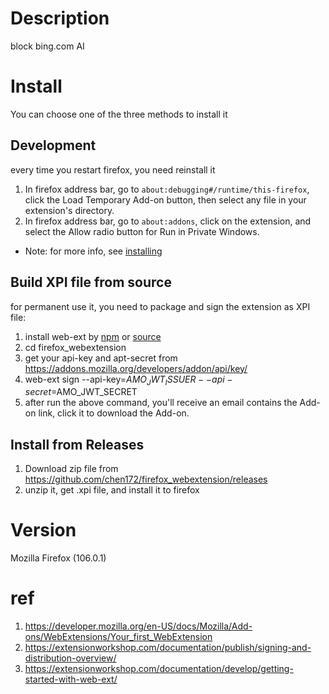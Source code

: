 # Description
block bing.com AI

# Install
You can choose one of the three methods to install it

## Development
every time you restart firefox, you need reinstall it

1. In firefox address bar, go to ```about:debugging#/runtime/this-firefox```, click the Load Temporary Add-on button, then select any file in your extension's directory.
2. In firefox address bar, go to ```about:addons```, click on the extension, and select the Allow radio button for Run in Private Windows.
* Note: for more info, see [installing](https://developer.mozilla.org/en-US/docs/Mozilla/Add-ons/WebExtensions/Your_first_WebExtension#installing)

## Build XPI file from source
for permanent use it, you need to package and sign the extension as XPI file:

1. install web-ext by [npm](https://github.com/mozilla/web-ext#global-command) or [source](https://github.com/mozilla/web-ext#installation-from-source)
2. cd firefox_webextension
3. get your api-key and apt-secret from https://addons.mozilla.org/developers/addon/api/key/
4. web-ext sign --api-key=$AMO_JWT_ISSUER --api-secret=$AMO_JWT_SECRET
5. after run the above command, you'll receive an email contains the Add-on link, click it to download the Add-on.

## Install from Releases
1. Download zip file from https://github.com/chen172/firefox_webextension/releases
2. unzip it, get .xpi file, and install it to firefox

# Version
Mozilla Firefox (106.0.1)

# ref
1. https://developer.mozilla.org/en-US/docs/Mozilla/Add-ons/WebExtensions/Your_first_WebExtension
2. https://extensionworkshop.com/documentation/publish/signing-and-distribution-overview/
3. https://extensionworkshop.com/documentation/develop/getting-started-with-web-ext/
